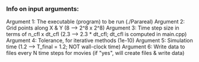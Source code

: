 
### Info on input arguments:
Argument 1: The executable (program) to be run (./Parareal)
Argument 2: Grid points along X & Y (8 --> 2^8 x 2^8)
Argument 3: Time step size in terms of n_cfl x dt_cfl (2.3 --> 2.3 * dt_cfl; dt_cfl is computed in main.cpp)
Argument 4: Tolerance, for iterative methods (1e-10)
Argument 5: Simulation time (1.2 --> T_final = 1.2; NOT wall-clock time)
Argument 6: Write data to files every N time steps for movies (if "yes", will create files & write data)
